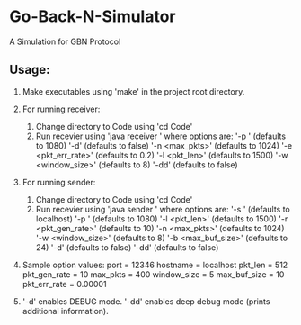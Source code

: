 # Go-Back-N-Simulator
A Simulation for GBN Protocol

## Usage:

1. Make executables using 'make' in the project root directory.
2. For running receiver:
    
    1. Change directory to Code using 'cd Code'   
    2. Run recevier using 'java receiver <options>'
        where options are:
            '-p <port number>' (defaults to 1080) 
            '-d' (defaults to false)
            '-n <max_pkts>' (defaults to 1024)
            '-e <pkt_err_rate>' (defaults to 0.2)
            '-l <pkt_len>' (defaults to 1500)
            '-w <window_size>' (defaults to 8)
            '-dd' (defaults to false)

3. For running sender:

    1. Change directory to Code using 'cd Code'   
    2. Run recevier using 'java sender <options>'
        where options are:
            '-s <hostname>' (defaults to localhost)
            '-p <port number>' (defaults to 1080) 
            '-l <pkt_len>' (defaults to 1500)
            '-r <pkt_gen_rate>' (defaults to 10)
            '-n <max_pkts>' (defaults to 1024)
            '-w <window_size>' (defaults to 8)
            '-b <max_buf_size>' (defaults to 24)
            '-d' (defaults to false)
            '-dd' (defaults to false)
    
 4. Sample option values:
        port = 12346
        hostname = localhost
        pkt_len = 512
        pkt_gen_rate = 10
        max_pkts = 400
        window_size = 5
        max_buf_size = 10
        pkt_err_rate = 0.00001

5. '-d' enables DEBUG mode. '-dd' enables deep debug mode (prints additional information). 